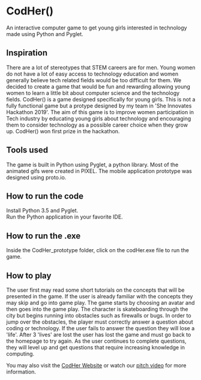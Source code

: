 # CodHer()
An interactive computer game to get young girls interested in technology made using Python and Pyglet.

## Inspiration
There are a lot of stereotypes that STEM careers are for men. Young women do not have a lot of easy access to technology education and women generally believe tech related fields would be too difficult for them. We decided to create a game that would be fun and rewarding allowing young women to learn a little bit about computer science and the technology fields. CodHer() is a game designed specifically for young girls. This is not a fully functional game but a protype designed by my team in 'She Innovates Hackathon 2019'. The aim of this game is to improve women participation in Tech industry by educating young girls about technology and encouraging them to consider technology as a possible career choice when they grow up. CodHer() won first prize in the hackathon. 

## Tools used
The game is built in Python using Pyglet, a python library. Most of the animated gifs were created in PIXEL. The mobile application prototype was designed using proto.io.  

## How to run the code
Install Python 3.5 and Pyglet.  
Run the Python application in your favorite IDE.  

## How to run the .exe
Inside the CodHer_prototype folder, click on the codHer.exe file to run the game.

## How to play
The user first may read some short tutorials on the concepts that will be presented in the game. If the user is already familiar with the concepts they may skip and go into game play. The game starts by choosing an avatar and then goes into the game play. The character is skateboarding through the city but begins running into obstacles such as firewalls or bugs. In order to jump over the obstacles, the player must correctly answer a question about coding or technology. If the user fails to answer the question they will lose a 'life'. After 3 'lives' are lost the user has lost the game and must go back to the homepage to try again. As the user continues to complete questions, they will level up and get questions that require increasing knowledge in computing.  


You may also visit the [CodHer Website](https://fatemaquaid987.wixsite.com/codher) or watch our [pitch video](https://youtu.be/TIzcPYdyU_Q) for more information.  

